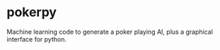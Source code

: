 # pokerpy
Machine learning code to generate a poker playing AI, plus a graphical interface for python.
